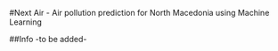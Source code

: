 #Next Air - Air pollution prediction for North Macedonia using Machine Learning

##Info
-to be added-

